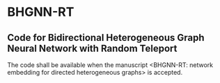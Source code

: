 # BHGNN-RT
Code for Bidirectional Heterogeneous Graph Neural Network with Random Teleport
----
The code shall be available when the manuscript <BHGNN-RT: network embedding for directed heterogeneous graphs> is accepted.
